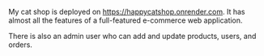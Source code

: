 My cat shop is deployed on https://happycatshop.onrender.com.
It has almost all the features of a full-featured e-commerce web application.

There is also an admin user who can add and update products, users, and orders.